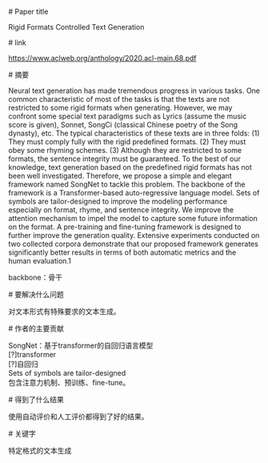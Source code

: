 # Paper title

Rigid Formats Controlled Text Generation

# link

https://www.aclweb.org/anthology/2020.acl-main.68.pdf

# 摘要

Neural text generation has made tremendous progress in various tasks. One common characteristic of most of the tasks is that the texts are not restricted to some rigid formats when generating. However, we may confront some special text paradigms such as Lyrics (assume the music score is given), Sonnet, SongCi (classical Chinese poetry of the Song dynasty), etc. The typical characteristics of these texts are in three folds: (1) They must comply fully with the rigid predefined formats. (2) They must obey some rhyming schemes. (3) Although they are restricted to some formats, the sentence integrity must be guaranteed. To the best of our knowledge, text generation based on the predefined rigid formats has not been well investigated. Therefore, we propose a simple and elegant framework named SongNet to tackle this problem. The backbone of the framework is a Transformer-based auto-regressive language model. Sets of symbols are tailor-designed to improve the modeling performance especially on format, rhyme, and sentence integrity. We improve the attention mechanism to impel the model to capture some future information on the format. A pre-training and fine-tuning framework is designed to further improve the generation quality. Extensive experiments conducted on two collected corpora demonstrate that our proposed framework generates significantly better results in terms of both automatic metrics and the human evaluation.1 

backbone：骨干

# 要解决什么问题

对文本形式有特殊要求的文本生成。

# 作者的主要贡献

SongNet：基于transformer的自回归语言模型  
[?]transformer  
[?]自回归  
Sets of symbols are tailor-designed  
包含注意力机制、预训练、fine-tune。  

# 得到了什么结果

使用自动评价和人工评价都得到了好的结果。  

# 关键字

特定格式的文本生成